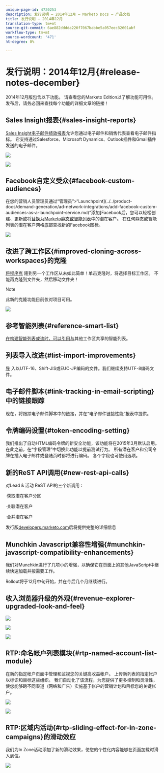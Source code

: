 ```yaml
---
unique-page-id: 4720253
description: 发行说明 — 2014年12月 — Marketo Docs — 产品文档
title: 发行说明 — 2014年12月
translation-type: tm+mt
source-git-commit: 6ae882dddda220f7067babbe5a057eec82601abf
workflow-type: tm+mt
source-wordcount: '471'
ht-degree: 0%

---
```



# 发行说明：2014年12月{#release-notes-december}

2014年12月版包含以下功能。 请查看您的Marketo Edition以了解功能可用性。 发布后，请务必回来查找每个功能的详细文章的链接！

## Sales Insight报表{#sales-insight-reports}

[Sales Insight电子邮件绩效报表](../../product-docs/marketo-sales-insight/msi-for-salesforce/features/performance-reports/sales-insight-email-performance-report.md)允许您通过电子邮件和销售代表查看电子邮件指标。 它支持通过Salesforce、Microsoft Dynamics、Outlook插件和Gmail插件发送的电子邮件。

![](assets/image2014-12-5-11-3a5-3a46.png)

![](assets/image2014-12-5-11-3a5-3a55.png)

## Facebook自定义受众{#facebook-custom-audiences}

在您的营销人员管理员通过“管理员”>“Launchpoint](../../product-docs/demand-generation/ad-network-integrations/add-facebook-custom-audiences-as-a-launchpoint-service.md)”添加[Facebook后，您可以轻松创建、更新或将[替换为Marketo静态或智能列表](../../product-docs/demand-generation/facebook/create-a-custom-audience-in-facebook.md)中的潜在客户。 在任何静态或智能列表的潜在客户网格底部查找新的Facebook图标。

![](assets/image2014-12-5-11-3a6-3a28.png)

## 改进了跨工作区{#improved-cloning-across-workspaces}的克隆

[将程序克](../../product-docs/core-marketo-concepts/programs/working-with-programs/clone-a-program.md) 隆到另一个工作区从未如此简单！单击克隆时，将选择目标工作区。 不能再克隆到文件夹，然后移动文件夹！

>[!NOTE]
>
>此新的克隆功能目前仅对项目可用。

![](assets/image2014-12-5-11-3a7-3a13.png)

## 参考智能列表{#reference-smart-list}

[在构建智能列表或流时，可以引用与](../../product-docs/core-marketo-concepts/smart-lists-and-static-lists/using-smart-lists/reference-a-list-or-smart-list-across-workspaces.md)其他工作区共享的智能列表。

## 列表导入改进{#list-import-improvements}

[导](../../getting-started/quick-wins/import-a-list-of-people.md) 入以UTF-16、Shift-JIS或EUC-JP编码的文件。我们继续支持UTF-8编码文件。

## 电子邮件脚本{#link-tracking-in-email-scripting}中的链接跟踪

现在，将跟踪电子邮件脚本中的链接，并在“电子邮件链接性能”报表中提供。

## 令牌编码设置{#token-encoding-setting}

我们推出了自动HTML编码令牌的新安全功能，该功能将在2015年3月默认启用。 在此之前，在“字段管理”中切换此功能以提前测试行为。 所有潜在客户和公司令牌在插入电子邮件或登陆页时都将进行编码。 各个字段也可使用选项。

## 新的ReST API调用{#new-rest-api-calls}

对Lead &amp; 活动 ReST API的三个新调用：

·获取潜在客户分区

·关联潜在客户

·合并潜在客户

发行版[developers.marketo.com](https://developers.marketo.com/)后将提供完整的详细信息

## Munchkin Javascript兼容性增强{#munchkin-javascript-compatibility-enhancements}

我们对Munchkin进行了几项小的增强，以确保它在页面上的其他JavaScript中继续快速加载并按需要工作。

Rollout将于12月中旬开始，并在今后几个月继续进行。

## 收入浏览器升级的外观{#revenue-explorer-upgraded-look-and-feel}

![](assets/image2014-12-5-11-3a8-3a4.png)

![](assets/image2014-12-5-11-3a8-3a14.png)

![](assets/image2014-12-5-11-3a8-3a36.png)

## RTP:命名帐户列表模块{#rtp-named-account-list-module}

在新的指定帐户页面中管理和监视您的关键高收益帐户。 上传新列表的指定帐户以标识和目标这些组织。 我们自动化了该流程，为您提供了更多控制和灵活性，使您能够跨不同渠道（网络和广告）实施基于帐户的营销计划和目标您的关键帐户。

![](assets/image2014-12-5-11-3a8-3a56.png)

![](assets/image2014-12-5-11-3a9-3a10.png)

## RTP:区域内活动{#rtp-sliding-effect-for-in-zone-campaigns}的滑动效应

我们为In Zone活动添加了新的滑动效果，使您的个性化内容能够在页面加载时滑入到位。

![](assets/image2014-12-5-11-3a9-3a34.png)

